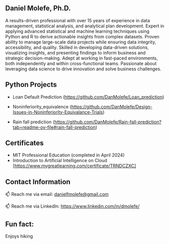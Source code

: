 **Daniel Molefe, Ph.D.**
-----------------------

A results-driven professional with over 15 years of experience in data management, statistical analysis, and analytical plan development. Expert in applying advanced statistical and machine learning techniques using Python and R to derive actionable insights from complex datasets. Proven ability to manage large-scale data projects while ensuring data integrity, accessibility, and quality. Skilled in developing data-driven solutions, visualizing insights, and presenting findings to inform business and strategic decision-making. Adept at working in fast-paced environments, both independently and within cross-functional teams. Passionate about leveraging data science to drive innovation and solve business challenges.

## Python Projects ##

- Loan Default Prediction (https://github.com/DanMolefe/Loan_prediction)
  
- Noninferiority_equivalence (https://github.com/DanMolefe/Design-Issues-in-Noninferiority-Equivalance-Trials)
  
- Rain fall prediction (https://github.com/DanMolefe/Rain-fall-prediction?tab=readme-ov-file#rain-fall-prediction)
  
## Certificates ##

- MIT Professional Education (completed in April 2024) 
- Introduction to Artificial Intelligence on Cloud [https://www.mygreatlearning.com/certificate/TRNDCZXC]

## Contact Information ##

 📫 Reach me via email: danielfmolefe@gmail.com
 
 📫 Reach me via LinkedIn: https://www.linkedin.com/in/dmolefe/
 

## Fun fact: ##

Enjoys hiking
 
